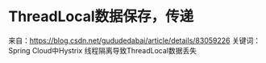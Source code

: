 # ThreadLocal数据保存，传递

来自：https://blog.csdn.net/gududedabai/article/details/83059226
关键词：Spring Cloud中Hystrix 线程隔离导致ThreadLocal数据丢失
